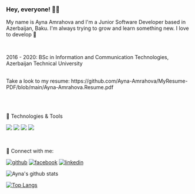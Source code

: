 ### Hey, everyone! 👋🏻

My name is Ayna Amrahova and I'm a Junior Software Developer based in Azerbaijan, Baku. I'm always trying to grow and learn something new. I love to develop 💚

<br>

2016 - 2020: BSc in Information and Communication Technologies, Azerbaijan Technical University

<br>
Take a look to my resume:
https://github.com/Ayna-Amrahova/MyResume-PDF/blob/main/Ayna-Amrahova.Resume.pdf

<br><br>

 🔧 Technologies & Tools

![](https://img.shields.io/badge/Language-Java-informational?style=for-the-badge&logo=java&logoColor=white&color=2bbc8a)
![](https://img.shields.io/badge/Framework-Spring-informational?style=for-the-badge&logo=spring&logoColor=white&color=2bbc8a)
![](https://img.shields.io/badge/Database-MySQL-informational?style=for-the-badge&logo=mysql&logoColor=white&color=2bbc8a)
![](https://img.shields.io/badge/Editor-IntelliJ-informational?style=for-the-badge&logo=IntelliJ-idea&logoColor=white&color=2bbc8a)

<br>

 💌 Connect with me:

[![github](https://cloud.githubusercontent.com/assets/17016297/18839843/0e06a67a-83d2-11e6-993a-b35a182500e0.png)][1]
[![facebook](https://cloud.githubusercontent.com/assets/17016297/18839836/0a06deb4-83d2-11e6-8078-1d0974af0f63.png)][2]
[![linkedin](https://cloud.githubusercontent.com/assets/17016297/18839848/0fc7e74e-83d2-11e6-8c6a-277fc9d6e067.png)][3]


[1]: http://www.github.com/Ayna-Amrahova
[2]: https://www.facebook.com/ayna.amrahova.14/
[3]: https://www.linkedin.com/in/ayna-amrahova-004319194/

![Ayna's github stats](https://github-readme-stats.vercel.app/api?username=Ayna-Amrahova&theme=vue-dark&show_icons=true)

[![Top Langs](https://github-readme-stats.vercel.app/api/top-langs/?username=Ayna-Amrahova&theme=vue-dark&show_icons=true)](https://github.com/Ayna-Amrahova/github-readme-stats)


